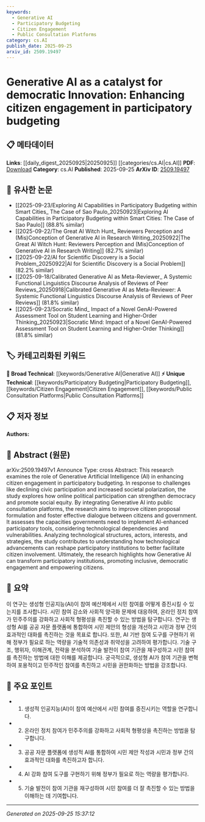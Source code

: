 ```yaml
---
keywords:
  - Generative AI
  - Participatory Budgeting
  - Citizen Engagement
  - Public Consultation Platforms
category: cs.AI
publish_date: 2025-09-25
arxiv_id: 2509.19497
---
```


<!-- KEYWORD_LINKING_METADATA:
{
  "processed_timestamp": "2025-09-25T15:37:12.737695",
  "vocabulary_version": "1.0",
  "selected_keywords": [
    "Generative AI",
    "Participatory Budgeting",
    "Citizen Engagement",
    "Public Consultation Platforms"
  ],
  "rejected_keywords": [],
  "similarity_scores": {
    "Generative AI": 0.85,
    "Participatory Budgeting": 0.78,
    "Citizen Engagement": 0.77,
    "Public Consultation Platforms": 0.74
  },
  "extraction_method": "AI_prompt_based",
  "budget_applied": true,
  "candidates_json": {
    "candidates": [
      {
        "surface": "Generative Artificial Intelligence",
        "canonical": "Generative AI",
        "aliases": [
          "Generative AI"
        ],
        "category": "broad_technical",
        "rationale": "Generative AI is a key technology driving the study's focus on enhancing democratic engagement.",
        "novelty_score": 0.55,
        "connectivity_score": 0.88,
        "specificity_score": 0.68,
        "link_intent_score": 0.85
      },
      {
        "surface": "Participatory Budgeting",
        "canonical": "Participatory Budgeting",
        "aliases": [
          "PB"
        ],
        "category": "unique_technical",
        "rationale": "Participatory Budgeting is a specific democratic process that the study aims to enhance using AI.",
        "novelty_score": 0.72,
        "connectivity_score": 0.79,
        "specificity_score": 0.82,
        "link_intent_score": 0.78
      },
      {
        "surface": "Citizen Engagement",
        "canonical": "Citizen Engagement",
        "aliases": [
          "Civic Participation"
        ],
        "category": "unique_technical",
        "rationale": "Citizen Engagement is central to the study's exploration of democratic innovation.",
        "novelty_score": 0.65,
        "connectivity_score": 0.76,
        "specificity_score": 0.7,
        "link_intent_score": 0.77
      },
      {
        "surface": "Public Consultation Platforms",
        "canonical": "Public Consultation Platforms",
        "aliases": [
          "Consultation Platforms"
        ],
        "category": "unique_technical",
        "rationale": "These platforms are crucial for implementing AI-enhanced participatory tools.",
        "novelty_score": 0.68,
        "connectivity_score": 0.72,
        "specificity_score": 0.75,
        "link_intent_score": 0.74
      }
    ],
    "ban_list_suggestions": [
      "Democracy",
      "Social Equity",
      "Technological Advancements"
    ]
  },
  "decisions": [
    {
      "candidate_surface": "Generative Artificial Intelligence",
      "resolved_canonical": "Generative AI",
      "decision": "linked",
      "scores": {
        "novelty": 0.55,
        "connectivity": 0.88,
        "specificity": 0.68,
        "link_intent": 0.85
      }
    },
    {
      "candidate_surface": "Participatory Budgeting",
      "resolved_canonical": "Participatory Budgeting",
      "decision": "linked",
      "scores": {
        "novelty": 0.72,
        "connectivity": 0.79,
        "specificity": 0.82,
        "link_intent": 0.78
      }
    },
    {
      "candidate_surface": "Citizen Engagement",
      "resolved_canonical": "Citizen Engagement",
      "decision": "linked",
      "scores": {
        "novelty": 0.65,
        "connectivity": 0.76,
        "specificity": 0.7,
        "link_intent": 0.77
      }
    },
    {
      "candidate_surface": "Public Consultation Platforms",
      "resolved_canonical": "Public Consultation Platforms",
      "decision": "linked",
      "scores": {
        "novelty": 0.68,
        "connectivity": 0.72,
        "specificity": 0.75,
        "link_intent": 0.74
      }
    }
  ]
}
-->

# Generative AI as a catalyst for democratic Innovation: Enhancing citizen engagement in participatory budgeting

## 📋 메타데이터

**Links**: [[daily_digest_20250925|20250925]] [[categories/cs.AI|cs.AI]]
**PDF**: [Download](https://arxiv.org/pdf/2509.19497.pdf)
**Category**: cs.AI
**Published**: 2025-09-25
**ArXiv ID**: [2509.19497](https://arxiv.org/abs/2509.19497)

## 🔗 유사한 논문
- [[2025-09-23/Exploring AI Capabilities in Participatory Budgeting within Smart Cities_ The Case of Sao Paulo_20250923|Exploring AI Capabilities in Participatory Budgeting within Smart Cities: The Case of Sao Paulo]] (88.8% similar)
- [[2025-09-22/The Great AI Witch Hunt_ Reviewers Perception and (Mis)Conception of Generative AI in Research Writing_20250922|The Great AI Witch Hunt: Reviewers Perception and (Mis)Conception of Generative AI in Research Writing]] (82.7% similar)
- [[2025-09-22/AI for Scientific Discovery is a Social Problem_20250922|AI for Scientific Discovery is a Social Problem]] (82.2% similar)
- [[2025-09-18/Calibrated Generative AI as Meta-Reviewer_ A Systemic Functional Linguistics Discourse Analysis of Reviews of Peer Reviews_20250918|Calibrated Generative AI as Meta-Reviewer: A Systemic Functional Linguistics Discourse Analysis of Reviews of Peer Reviews]] (81.8% similar)
- [[2025-09-23/Socratic Mind_ Impact of a Novel GenAI-Powered Assessment Tool on Student Learning and Higher-Order Thinking_20250923|Socratic Mind: Impact of a Novel GenAI-Powered Assessment Tool on Student Learning and Higher-Order Thinking]] (81.8% similar)

## 🏷️ 카테고리화된 키워드
**🧠 Broad Technical**: [[keywords/Generative AI|Generative AI]]
**⚡ Unique Technical**: [[keywords/Participatory Budgeting|Participatory Budgeting]], [[keywords/Citizen Engagement|Citizen Engagement]], [[keywords/Public Consultation Platforms|Public Consultation Platforms]]

## 📋 저자 정보

**Authors:** 

## 📄 Abstract (원문)

arXiv:2509.19497v1 Announce Type: cross 
Abstract: This research examines the role of Generative Artificial Intelligence (AI) in enhancing citizen engagement in participatory budgeting. In response to challenges like declining civic participation and increased societal polarization, the study explores how online political participation can strengthen democracy and promote social equity. By integrating Generative AI into public consultation platforms, the research aims to improve citizen proposal formulation and foster effective dialogue between citizens and government. It assesses the capacities governments need to implement AI-enhanced participatory tools, considering technological dependencies and vulnerabilities. Analyzing technological structures, actors, interests, and strategies, the study contributes to understanding how technological advancements can reshape participatory institutions to better facilitate citizen involvement. Ultimately, the research highlights how Generative AI can transform participatory institutions, promoting inclusive, democratic engagement and empowering citizens.

## 📝 요약

이 연구는 생성형 인공지능(AI)이 참여 예산제에서 시민 참여를 어떻게 증진시킬 수 있는지를 조사합니다. 시민 참여 감소와 사회적 양극화 문제에 대응하여, 온라인 정치 참여가 민주주의를 강화하고 사회적 형평성을 촉진할 수 있는 방법을 탐구합니다. 연구는 생성형 AI를 공공 자문 플랫폼에 통합하여 시민 제안의 형성을 개선하고 시민과 정부 간의 효과적인 대화를 촉진하는 것을 목표로 합니다. 또한, AI 기반 참여 도구를 구현하기 위해 정부가 필요로 하는 역량을 기술적 의존성과 취약성을 고려하여 평가합니다. 기술 구조, 행위자, 이해관계, 전략을 분석하여 기술 발전이 참여 기관을 재구성하고 시민 참여를 촉진하는 방법에 대한 이해를 제공합니다. 궁극적으로, 생성형 AI가 참여 기관을 변혁하여 포용적이고 민주적인 참여를 촉진하고 시민을 권한화하는 방법을 강조합니다.

## 🎯 주요 포인트

- 1. 생성적 인공지능(AI)이 참여 예산에서 시민 참여를 증진시키는 역할을 연구합니다.
- 2. 온라인 정치 참여가 민주주의를 강화하고 사회적 형평성을 촉진하는 방법을 탐구합니다.
- 3. 공공 자문 플랫폼에 생성적 AI를 통합하여 시민 제안 작성과 시민과 정부 간의 효과적인 대화를 촉진하고자 합니다.
- 4. AI 강화 참여 도구를 구현하기 위해 정부가 필요로 하는 역량을 평가합니다.
- 5. 기술 발전이 참여 기관을 재구성하여 시민 참여를 더 잘 촉진할 수 있는 방법을 이해하는 데 기여합니다.


---

*Generated on 2025-09-25 15:37:12*